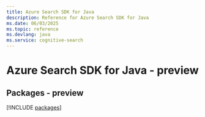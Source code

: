 ```yaml
---
title: Azure Search SDK for Java
description: Reference for Azure Search SDK for Java
ms.date: 06/03/2025
ms.topic: reference
ms.devlang: java
ms.service: cognitive-search
---
```

# Azure Search SDK for Java - preview
## Packages - preview
[!INCLUDE [packages](search-index.md)]